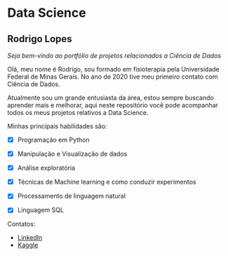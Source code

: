 # Data Science

## Rodrigo Lopes

_Seja bem-vindo ao portfólio de projetos relacionados a Ciência de Dados_

Olá, meu nome é Rodrigo, sou formado em fisioterapia pela Universidade Federal de Minas Gerais. No ano de 2020 tive meu primeiro contato com Ciência de Dados.

Atualmente sou um grande entusiasta da área, estou sempre buscando aprender mais e melhorar, aqui neste repositório você pode acompanhar todos os meus projetos relativos a Data Science.

Minhas principais habilidades são:

- [x] Programação em Python
- [x] Manipulação e Visualização de dados
- [x] Análise exploratória
- [x] Técnicas de Machine learning e como conduzir experimentos
- [x] Processamento de linguagem natural
- [x] Linguagem SQL


Contatos:
- [LinkedIn](https://www.linkedin.com/in/rodrigo-lopes-0aa31685/)
- [Kaggle](https://www.kaggle.com/rolancerlaux)
